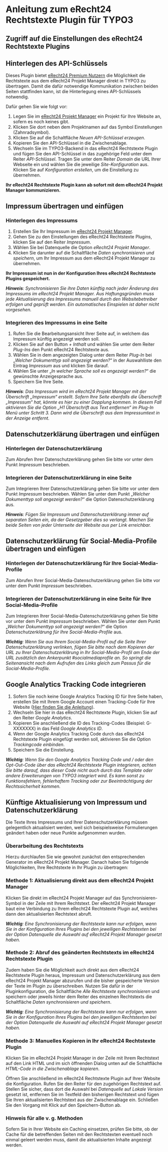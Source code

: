Anleitung zum eRecht24 Rechtstexte Plugin für TYPO3
=======================================================

Zugriff auf die Einstellungen des eRecht24 Rechtstexte Plugins
--------------------------------------------------------------

Hinterlegen des API-Schlüssels
------------------------------

Dieses Plugin bietet [eRecht24 Premium Nutzern](https://www.e-recht24.de/mitglieder/) die Möglichkeit die Rechtstexte aus dem eRecht24 Projekt Manager direkt in TYPO3 zu übertragen. Damit die dafür notwendige Kommunikation zwischen beiden Seiten stattfinden kann, ist die Hinterlegung eines API-Schlüssels notwendig.

Dafür gehen Sie wie folgt vor:

1. Legen Sie im [eRecht24 Projekt Manager](https://www.e-recht24.de/mitglieder/tools/projekt-manager/) ein Projekt für Ihre Website an, sofern es noch keines gibt.
2. Klicken Sie dort neben dem Projektnamen auf das Symbol Einstellungen (Zahnradsymbol).
3. Klicken Sie auf die Schaltfläche _Neuen API-Schlüssel erzeugen_.
4. Kopieren Sie den API-Schlüssel in die Zwischenablage.
5. Wechseln Sie im TYPO3-Backend in das eRecht24 Rechtstexte Plugin und fügen Sie den API-Schlüssel in das zugehörige Feld unter dem Reiter _API-Schlüssel_. Tragen Sie unter dem Reiter _Domain_ die URL Ihrer Webseite ein und wählen Sie die jeweilige _Site-Konfiguration_ aus. Klicken Sie auf _Konfiguration erstellen_, um die Einstellung zu übernehmen.

**Ihr eRecht24 Rechtstexte Plugin kann ab sofort mit dem eRecht24 Projekt Manager kommunizieren.**

Impressum übertragen und einfügen
---------------------------------

### Hinterlegen des Impressums

1. Erstellen Sie Ihr Impressum im [eRecht24 Projekt Manager](https://www.e-recht24.de/mitglieder/tools/projekt-manager/).
2. Gehen Sie zu den Einstellungen des eRecht24 Rechtstexte Plugins, klicken Sie auf den Reiter _Impressum_.
3. Wählen Sie bei Datenquelle die Option _eRecht24 Projekt Manager_.
4. Klicken Sie darunter auf die Schaltfläche _Daten synchronisieren und speichern_, um Ihr Impressum aus dem eRecht24 Projekt Manager zu übernehmen.

**Ihr Impressum ist nun in der Konfiguration Ihres eRecht24 Rechtstexte Plugins gespeichert.**

_**Hinweis**: Synchronisieren Sie ihre Daten künftig nach jeder Änderung des Impressums im eRecht24 Projekt Manager. Aus Haftungsgründen muss jede Aktualisierung des Impressums manuell durch den Websitebetreiber erfolgen und geprüft werden. Ein automatisches Einspielen ist daher nicht vorgesehen._

### Integrieren des Impressums in eine Seite

1. Rufen Sie die Bearbeitungsansicht Ihrer Seite auf, in welchem das Impressum künftig angezeigt werden soll.
2. Klicken Sie auf den Button _+ Inthalt_ und wählen Sie unter dem Reiter _Plug-Ins_ den Punkt eRecht24 Rechtstexte aus.
3. Wählen Sie in dem angezeigten Dialog unter dem Reiter _Plug-In_ bei „_Welcher Dokumenttyp soll angezeigt werden?_“ in der Auswahlliste den Eintrag _Impressum_ aus und klicken Sie darauf.
4. Wählen Sie unter „_In welcher Sprache soll es angezeigt werden?_“ die gewünschte Anzeigesprache aus.
5. Speichern Sie Ihre Seite.

_**Hinweis**: Das Impressum wird im eRecht24 Projekt Manager mit der Überschrift „Impressum“ erstellt. Sofern Ihre Seite ebenfalls die Überschrift „Impressum“ hat, könnte es hier zu einer Dopplung kommen. In diesem Fall aktivieren Sie die Option „H1 Überschrift aus Text entfernen“ im Plug-In Menü unter Schritt 3. Dann wird die Überschrift aus dem Impressumtext in der Anzeige entfernt._

Datenschutzerklärung übertragen und einfügen
--------------------------------------------

### Hinterlegen der Datenschutzerklärung

Zum Abrufen Ihrer Datenschutzerklärung gehen Sie bitte vor unter dem Punkt _Impressum_ beschrieben.

### Integrieren der Datenschutzerklärung in eine Seite

Zum Integrieren Ihrer Datenschutzerklärung gehen Sie bitte vor unter dem Punkt _Impressum_ beschrieben. Wählen Sie unter dem Punkt „_Welcher Dokumenttyp soll angezeigt werden?_“ die Option Datenschutzerklärung aus.

_**Hinweis**: Fügen Sie Impressum und Datenschutzerklärung immer auf separaten Seiten ein, da der Gesetzgeber dies so verlangt. Machen Sie beide Seiten von jeder Unterseite der Website aus per Link erreichbar._

Datenschutzerklärung für Social-Media-Profile übertragen und einfügen
---------------------------------------------------------------------

### Hinterlegen der Datenschutzerklärung für Ihre Social-Media-Profile

Zum Abrufen Ihrer Social-Media-Datenschutzerklärung gehen Sie bitte vor unter dem Punkt _Impressum_ beschrieben.

### Integrieren der Datenschutzerklärung in eine Seite für Ihre Social-Media-Profile

Zum Integrieren Ihrer Social-Media-Datenschutzerklärung gehen Sie bitte vor unter dem Punkt _Impressum_ beschrieben. Wählen Sie unter dem Punkt „_Welcher Dokumenttyp soll angezeigt werden?_“ die Option _Datenschutzerklärung für Ihre Social-Media-Profile_ aus.

_**Wichtig**: Wenn Sie aus Ihrem Social-Media-Profil auf die Seite Ihrer Datenschutzerklärung verlinken, fügen Sie bitte nach dem Kopieren der URL zu Ihrer Datenschutzerklärung in Ihr Social-Media-Profil am Ende der URL zusätzlich den Ankerpunkt #socialmediaprofile an. So springt die Seitenansicht nach dem Aufrufen des Links gleich zum Passus für die Social-Media-Profile._

Google Analytics Tracking Code integrieren
------------------------------------------

1. Sofern Sie noch keine Google Analytics Tracking ID für Ihre Seite haben, erstellen Sie mit Ihrem Google Account einen Tracking-Code für Ihre Website ([Hier finden Sie die Anleitung](https://support.google.com/analytics/answer/1008015?hl=de)).
2. Wechseln Sie hier in das eRecht24 Rechtstexte Plugin, klicken Sie auf den Reiter _Google Analytics_.
3. Kopieren Sie anschließend die ID des Tracking-Codes (Beispiel: G-XXXXXXX) in das Feld _Google Analytics ID_.
4. Wenn der Google Analytics Tracking Code durch das eRecht24 Rechtstexte Plugin eingefügt werden soll, aktivieren Sie die Option _Trackingcode einbinden_.
5. Speichern Sie die Einstellung.

_**Wichtig**: Wenn Sie den Google Analytics Tracking Code und / oder den Opt-Out-Code über das eRecht24 Rechtstexte Plugin integrieren, achten Sie bitte darauf, dass dieser Code nicht auch durch das Template oder andere Erweiterungen von TYPO3 integriert wird. Es kann sonst zu Funktionsfehlern, fehlerhaftem Tracking oder zur Beeinträchtigung der Rechtssicherheit kommen._

Künftige Aktualisierung von Impressum und Datenschutzerklärung
--------------------------------------------------------------

Die Texte Ihres Impressums und Ihrer Datenschutzerklärung müssen gelegentlich aktualisiert werden, weil sich beispielsweise Formulierungen geändert haben oder neue Punkte aufgenommen wurden.

### Überarbeitung des Rechtstexts

Hierzu durchlaufen Sie wie gewohnt zunächst den entsprechenden Generator im eRecht24 Projekt Manager. Danach haben Sie folgende Möglichkeiten, Ihre Rechtstexte in Ihr Plugin zu übertragen:

### Methode 1: Aktualisierung direkt aus dem eRecht24 Projekt Manager

Klicken Sie direkt im eRecht24 Projekt Manager auf das Synchronisieren-Symbol in der Zeile mit Ihrem Rechtstext. Der eRecht24 Projekt Manager baut eine Verbindung zu Ihrem eRecht24 Rechtstexte Plugin auf, welches dann den aktualisierten Rechtstext abruft.

_**Wichtig**: Eine Synchronisierung der Rechtstexte kann nur erfolgen, wenn Sie in der Konfiguration Ihres Plugins bei den jeweiligen Rechtstexten bei der Option Datenquelle die Auswahl auf eRecht24 Projekt Manager gesetzt haben._

### Methode 2: Abruf des geänderten Rechtstexts im eRecht24 Rechtstexte Plugin

Zudem haben Sie die Möglichkeit auch direkt aus dem eRecht24 Rechtstexte Plugin heraus, Impressum und Datenschutzerklärung aus dem eRecht24 Projekt Manager abzurufen und die bisher gespeicherte Version der Texte im Plugin zu überschreiben. Nutzen Sie dafür in der Pluginkonfiguration, die Schaltfläche _Alle Rechtstexte synchronisieren_ und speichern oder jeweils hinter dem Reiter des einzelnen Rechtstexts die Schaltfläche _Daten synchronisieren und speichern_.

_**Wichtig**: Eine Synchronisierung der Rechtstexte kann nur erfolgen, wenn Sie in der Konfiguration Ihres Plugins bei den jeweiligen Rechtstexten bei der Option Datenquelle die Auswahl auf eRecht24 Projekt Manager gesetzt haben._

### Methode 3: Manuelles Kopieren in Ihr eRecht24 Rechtstexte Plugin

Klicken Sie im eRecht24 Projekt Manager in der Zeile mit Ihrem Rechtstext auf den Link HTML und im sich öffnenden Dialog unten auf die Schaltfläche _HTML-Code in die Zwischenablage kopieren_.

Öffnen Sie anschließend im eRecht24 Rechtstexte Plugin auf Ihrer Website die Konfiguration. Rufen Sie den Reiter für den zugehörigen Rechtstext auf. Stellen Sie sicher, dass dort die Auswahl bei _Datenquelle_ auf _Lokale Version_ gesetzt ist, entfernen Sie im Textfeld den bisherigen Rechtstext und fügen Sie Ihren aktualisierten Rechtstext aus der Zwischenablage ein. Schließen Sie den Vorgang mit Klick auf den Speichern-Button ab.

### Hinweis für alle v. g. Methoden

Sofern Sie in Ihrer Website ein Caching einsetzen, prüfen Sie bitte, ob der Cache für die betreffenden Seiten mit den Rechtstexten eventuell noch einmal geleert werden muss, damit die aktualisierten Inhalte angezeigt werden.

